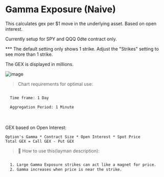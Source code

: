 # Gamma Exposure (Naive)

This calculates gex per $1 move in the underlying asset. Based on open interest.

Currently setup for SPY and QQQ 0dte contract only.

*** The default setting only shows 1 strike. Adjust the "Strikes" setting to see more than 1 strike.

The GEX is displayed in millions.

![image](https://github.com/2187Nick/thinkscript/assets/75052782/12cbb105-9158-4b49-beb0-d4ecb3774ba6)


> Chart requirements for optimal use:
```bash

  Time frame: 1 Day

  Aggregation Period: 1 Minute
  
```

######
######

GEX based on Open Interest:

    Option's Gamma * Contract Size * Open Interest * Spot Price
    Total GEX = Call GEX - Put GEX


> 🦖 How to use this(layman description):
```bash

  1. Large Gamma Exposure strikes can act like a magnet for price.
  2. Gamma increases when price is near the strike.
       
```
